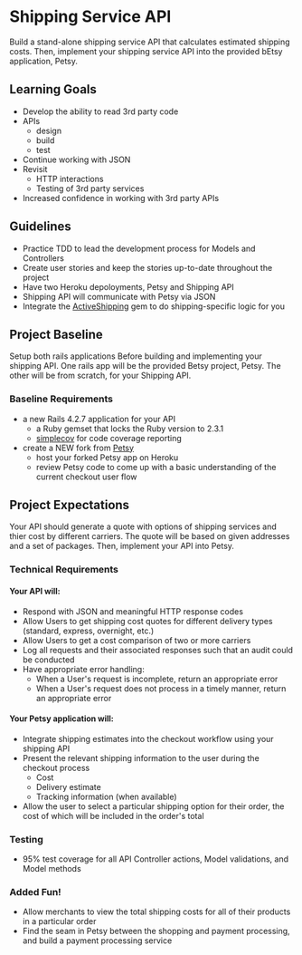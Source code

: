 # Shipping Service API
Build a stand-alone shipping service API that calculates estimated shipping costs. Then, implement your shipping service API into the provided bEtsy application, Petsy.

## Learning Goals
- Develop the ability to read 3rd party code
- APIs
    - design
    - build
    - test
- Continue working with JSON
- Revisit
    - HTTP interactions
    - Testing of 3rd party services
- Increased confidence in working with 3rd party APIs

## Guidelines
- Practice TDD to lead the development process for Models and Controllers
- Create user stories and keep the stories up-to-date throughout the project
- Have two Heroku depoloyments, Petsy and Shipping API
- Shipping API will communicate with Petsy via JSON
- Integrate the [ActiveShipping](https://github.com/Shopify/active_shipping) gem to do shipping-specific logic for you

## Project Baseline
Setup both rails applications Before building and implementing your shipping API. One rails app will be the provided Betsy project, Petsy. The other will be from scratch, for your Shipping API.

### Baseline Requirements
- a new Rails 4.2.7 application for your API
    - a Ruby gemset that locks the Ruby version to 2.3.1
    - [simplecov](https://github.com/colszowka/simplecov) for code coverage reporting
- create a NEW fork from [Petsy](https://github.com/Ada-C6/betsy-shipping)
    - host your forked Petsy app on Heroku
    - review Petsy code to come up with a basic understanding of the current checkout user flow

## Project Expectations
Your API should generate a quote with options of shipping services and thier cost by different carriers. The quote will be based on given addresses and a set of packages. Then, implement your API into Petsy.

### Technical Requirements
#### Your API will:
- Respond with JSON and meaningful HTTP response codes  
- Allow Users to get shipping cost quotes for different delivery types (standard, express, overnight, etc.)
- Allow Users to get a cost comparison of two or more carriers  
- Log all requests and their associated responses such that an audit could be conducted  
- Have appropriate error handling:
  - When a User's request is incomplete, return an appropriate error
  - When a User's request does not process in a timely manner, return an appropriate error

#### Your Petsy application will:
- Integrate shipping estimates into the checkout workflow using your shipping API
- Present the relevant shipping information to the user during the checkout process
  - Cost
  - Delivery estimate
  - Tracking information (when available)
- Allow the user to select a particular shipping option for their order, the cost of which will be included in the order's total

### Testing
- 95% test coverage for all API Controller actions, Model validations, and Model methods

### Added Fun!
- Allow merchants to view the total shipping costs for all of their products in a particular order
- Find the seam in Petsy between the shopping and payment processing, and build a payment processing service
